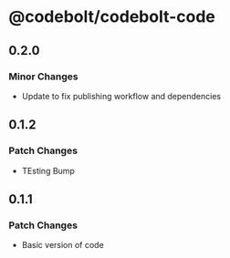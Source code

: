 # @codebolt/codebolt-code

## 0.2.0

### Minor Changes

- Update to fix publishing workflow and dependencies

## 0.1.2

### Patch Changes

- TEsting Bump

## 0.1.1

### Patch Changes

- Basic version of code
